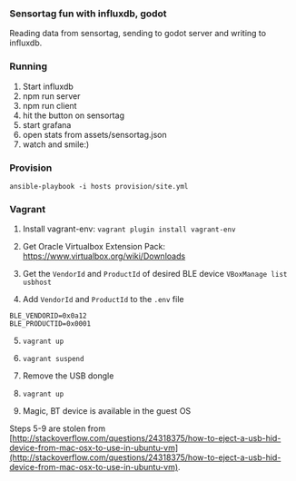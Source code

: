 ### Sensortag fun with influxdb, godot

Reading data from sensortag, sending to godot server and writing to influxdb.

### Running

1. Start influxdb
2. npm run server
3. npm run client
4. hit the button on sensortag
5. start grafana
6. open stats from assets/sensortag.json
7. watch and smile:)


### Provision

`ansible-playbook -i hosts provision/site.yml`


### Vagrant

1. Install vagrant-env:
`vagrant plugin install vagrant-env`

2. Get Oracle Virtualbox Extension Pack: https://www.virtualbox.org/wiki/Downloads

3. Get the `VendorId` and `ProductId` of desired BLE device
`VBoxManage list usbhost`

4. Add `VendorId` and `ProductId` to the `.env` file

```
BLE_VENDORID=0x0a12
BLE_PRODUCTID=0x0001
```

5. `vagrant up`

6. `vagrant suspend`

7. Remove the USB dongle

8. `vagrant up`

9. Magic, BT device is available in the guest OS 

Steps 5-9 are stolen from [http://stackoverflow.com/questions/24318375/how-to-eject-a-usb-hid-device-from-mac-osx-to-use-in-ubuntu-vm](http://stackoverflow.com/questions/24318375/how-to-eject-a-usb-hid-device-from-mac-osx-to-use-in-ubuntu-vm).